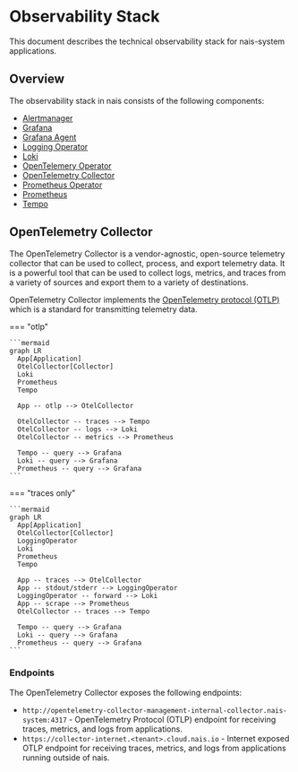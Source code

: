 # Observability Stack

This document describes the technical observability stack for nais-system applications.

## Overview

The observability stack in nais consists of the following components:

- [Alertmanager](https://prometheus.io/docs/alerting/alertmanager/)
- [Grafana](https://grafana.com/)
- [Grafana Agent](https://grafana.com/docs/grafana-cloud/agent/)
- [Logging Operator](https://kube-logging.dev)
- [Loki](https://grafana.com/oss/loki/)
- [OpenTelemery Operator](https://opentelemetry.io/docs/operator/)
- [OpenTelemetry Collector](https://opentelemetry.io/docs/collector/)
- [Prometheus Operator](https://prometheus-operator.dev/)
- [Prometheus](https://prometheus.io/)
- [Tempo](https://grafana.com/oss/tempo/)

## OpenTelemetry Collector

The OpenTelemetry Collector is a vendor-agnostic, open-source telemetry collector that can be used to collect, process, and export telemetry data. It is a powerful tool that can be used to collect logs, metrics, and traces from a variety of sources and export them to a variety of destinations.

OpenTelemetry Collector implements the [OpenTelemetry protocol (OTLP)](https://opentelemetry.io/docs/specs/otlp/) which is a standard for transmitting telemetry data.

=== "otlp"

    ```mermaid
    graph LR
      App[Application]
      OtelCollector[Collector]
      Loki
      Prometheus
      Tempo

      App -- otlp --> OtelCollector

      OtelCollector -- traces --> Tempo
      OtelCollector -- logs --> Loki
      OtelCollector -- metrics --> Prometheus

      Tempo -- query --> Grafana
      Loki -- query --> Grafana
      Prometheus -- query --> Grafana
    ```

=== "traces only"

    ```mermaid
    graph LR
      App[Application]
      OtelCollector[Collector]
      LoggingOperator
      Loki
      Prometheus
      Tempo

      App -- traces --> OtelCollector
      App -- stdout/stderr --> LoggingOperator
      LoggingOperator -- forward --> Loki
      App -- scrape --> Prometheus
      OtelCollector -- traces --> Tempo

      Tempo -- query --> Grafana
      Loki -- query --> Grafana
      Prometheus -- query --> Grafana
    ```

### Endpoints

The OpenTelemetry Collector exposes the following endpoints:

- `http://opentelemetry-collector-management-internal-collector.nais-system:4317` - OpenTelemetry Protocol (OTLP) endpoint for receiving traces, metrics, and logs from applications.
- `https://collector-internet.<tenant>.cloud.nais.io` - Internet exposed OTLP endpoint for receiving traces, metrics, and logs from applications running outside of nais.

